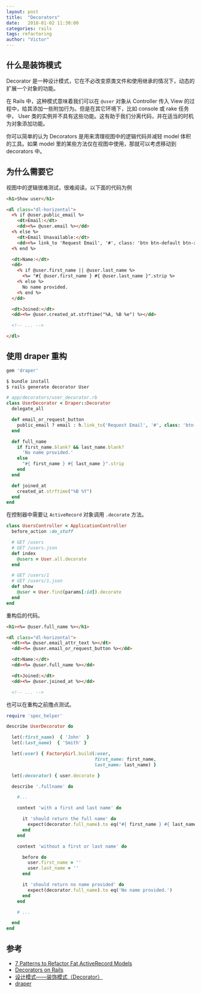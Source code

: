 ```yaml
---
layout: post
title:  "Decorators"
date:   2018-01-02 11:30:00
categories: rails
tags: refactoring
author: "Victor"
---
```


## 什么是装饰模式

Decorator 是一种设计模式，它在不必改变原类文件和使用继承的情况下，动态的扩展一个对象的功能。

在 Rails 中，这种模式意味着我们可以在 `@user` 对象从 Controller 传入 View 的过程中，给其添加一些附加行为。但是在其它环境下，比如 console 或 rake 任务中， User 类的实例并不具有这些功能。这有助于我们分离代码，并在适当的时机为对象添加功能。

你可以简单的认为 Decorators 是用来清理视图中的逻辑代码并减轻 model 体积的工具。如果 model 里的某些方法仅在视图中使用，那就可以考虑移动到 decorators 中。

## 为什么需要它

视图中的逻辑很难测试，很难阅读。以下面的代码为例

```html
<h1>Show user</h1>

<dl class="dl-horizontal">
  <% if @user.public_email %>
    <dt>Email:</dt>
    <dd><%= @user.email %></dd>
  <% else %>
    <dt>Email Unavailable:</dt>
    <dd><%= link_to 'Request Email', '#', class: 'btn btn-default btn-xs' %></dd>
  <% end %>

  <dt>Name:</dt>
  <dd>
    <% if @user.first_name || @user.last_name %>
      <%= "#{ @user.first_name } #{ @user.last_name }".strip %>
    <% else %>
      No name provided.
    <% end %>
  </dd>

  <dt>Joined:</dt>
  <dd><%= @user.created_at.strftime("%A, %B %e") %></dd>

  <!-- ... -->

</dl>
```

## 使用 draper 重构

```bash
gem 'draper'

$ bundle install
$ rails generate decorator User
```

```ruby
# app/decorators/user_decorator.rb
class UserDecorator < Draper::Decorator
  delegate_all

  def email_or_request_button
    public_email ? email : h.link_to('Request Email', '#', class: 'btn btn-default btn-xs').html_safe
  end

  def full_name
    if first_name.blank? && last_name.blank?
      'No name provided.'
    else
      "#{ first_name } #{ last_name }".strip
    end
  end

  def joined_at
    created_at.strftime("%B %Y")
  end
end
```

在控制器中需要让 `ActiveRecord` 对象调用 `.decorate` 方法。

```ruby
class UsersController < ApplicationController
  before_action :do_stuff

  # GET /users
  # GET /users.json
  def index
    @users = User.all.decorate
  end

  # GET /users/1
  # GET /users/1.json
  def show
    @user = User.find(params[:id]).decorate
  end
end
```

重构后的代码。

```html
<h1><%= @user.full_name %></h1>

<dl class="dl-horizontal">
  <dt><%= @user.email_attr_text %></dt>
  <dd><%= @user.email_or_request_button %></dd>

  <dt>Name:</dt>
  <dd><%= @user.full_name %></dd>

  <dt>Joined:</dt>
  <dd><%= @user.joined_at %></dd>

  <!-- ... -->
```

也可以在重构之前撸点测试。

```ruby
require 'spec_helper'

describe UserDecorator do

  let(:first_name)  { 'John'  }
  let(:last_name)  { 'Smith' }

  let(:user) { FactoryGirl.build(:user,
                                 first_name: first_name,
                                 last_name: last_name) }

  let(:decorator) { user.decorate }

  describe '.fullname' do

    #...

    context 'with a first and last name' do

      it 'should return the full name' do
        expect(decorator.full_name).to eq("#{ first_name } #{ last_name }")
      end
    end

    context 'without a first or last name' do

      before do
        user.first_name = ''
        user.last_name = ''
      end

      it 'should return no name provided' do
        expect(decorator.full_name).to eq('No name provided.')
      end
    end

    # ...

  end
end
```

## 参考

* [7 Patterns to Refactor Fat ActiveRecord Models](http://blog.codeclimate.com/blog/2012/10/17/7-ways-to-decompose-fat-activerecord-models/)
* [Decorators on Rails](http://johnotander.com/rails/2014/03/07/decorators-on-rails/)
* [设计模式——装饰模式（Decorator）](http://blog.csdn.net/zhshulin/article/details/38665187)
* [draper](https://github.com/drapergem/draper)
